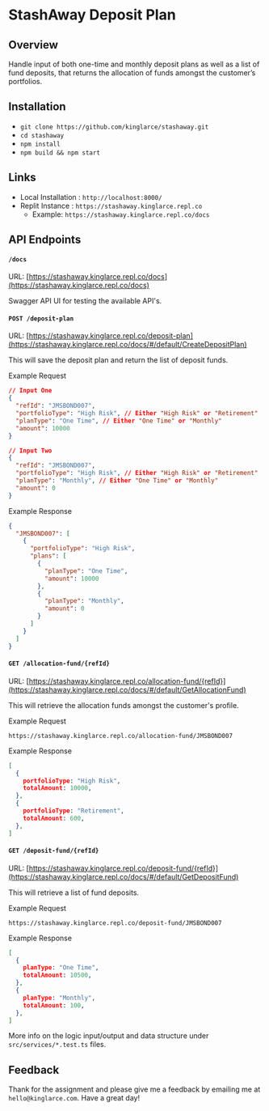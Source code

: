 # StashAway Deposit Plan

## Overview

Handle input of both one-time and monthly deposit plans as well as a list of fund deposits, that returns the allocation of funds amongst the customer’s portfolios.

## Installation

* `git clone https://github.com/kinglarce/stashaway.git`
* `cd stashaway`
* `npm install`
* `npm build && npm start`

## Links

* Local Installation : `http://localhost:8000/`
* Replit Instance : `https://stashaway.kinglarce.repl.co`
  * Example: `https://stashaway.kinglarce.repl.co/docs`

## API Endpoints

#### `/docs`
URL: [https://stashaway.kinglarce.repl.co/docs](https://stashaway.kinglarce.repl.co/docs)

Swagger API UI for testing the available API's.

#### `POST /deposit-plan`
URL: [https://stashaway.kinglarce.repl.co/deposit-plan](https://stashaway.kinglarce.repl.co/docs/#/default/CreateDepositPlan)

This will save the deposit plan and return the list of deposit funds.

Example Request

```json
// Input One
{
  "refId": "JMSBOND007",
  "portfolioType": "High Risk", // Either "High Risk" or "Retirement"
  "planType": "One Time", // Either "One Time" or "Monthly"
  "amount": 10000
}

// Input Two
{
  "refId": "JMSBOND007",
  "portfolioType": "High Risk", // Either "High Risk" or "Retirement"
  "planType": "Monthly", // Either "One Time" or "Monthly"
  "amount": 0
}
```

Example Response

```json
{
  "JMSBOND007": [
    {
      "portfolioType": "High Risk",
      "plans": [
        {
          "planType": "One Time",
          "amount": 10000
        },
        {
          "planType": "Monthly",
          "amount": 0
        }
      ]
    }
  ]
}
```

#### `GET /allocation-fund/{refId}`
URL: [https://stashaway.kinglarce.repl.co/allocation-fund/{refId}](https://stashaway.kinglarce.repl.co/docs/#/default/GetAllocationFund)

This will retrieve the allocation funds amongst the customer's profile.

Example Request

`https://stashaway.kinglarce.repl.co/allocation-fund/JMSBOND007`

Example Response

```json
[
  {
    portfolioType: "High Risk",
    totalAmount: 10000,
  },
  {
    portfolioType: "Retirement",
    totalAmount: 600,
  },
]
```

#### `GET /deposit-fund/{refId}`
URL: [https://stashaway.kinglarce.repl.co/deposit-fund/{refId}](https://stashaway.kinglarce.repl.co/docs/#/default/GetDepositFund)

This will retrieve a list of fund deposits.

Example Request

`https://stashaway.kinglarce.repl.co/deposit-fund/JMSBOND007`

Example Response

```json
[
  {
    planType: "One Time",
    totalAmount: 10500,
  },
  {
    planType: "Monthly",
    totalAmount: 100,
  },
]
```

More info on the logic input/output and data structure under `src/services/*.test.ts` files.

## Feedback
Thank for the assignment and please give me a feedback by emailing me at `hello@kinglarce.com`. Have a great day!